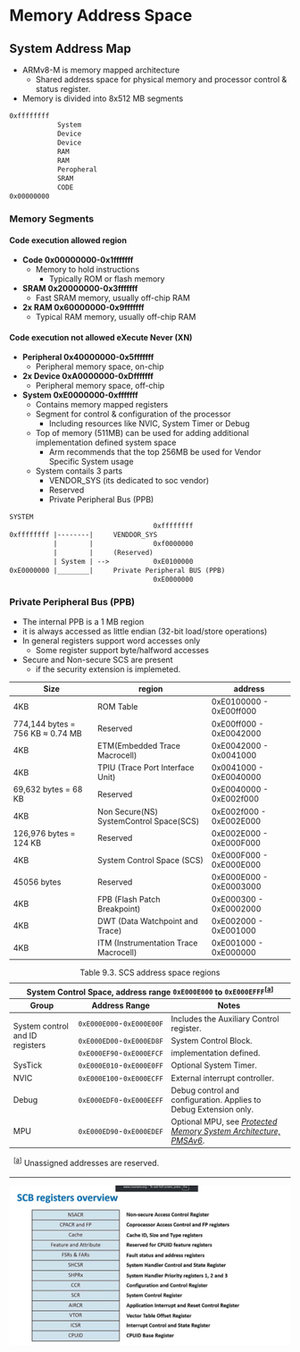 # Memory Address Space

## System Address Map

- ARMv8-M is memory mapped architecture
  - Shared address space for physical memory and processor control & status register.
- Memory is divided into 8x512 MB segments

```
0xffffffff
            System
            Device
            Device
            RAM
            RAM
            Peropheral
            SRAM
            CODE
0x00000000

```

### Memory Segments

#### Code execution allowed region

- **Code 0x00000000-0x1fffffff**
  - Memory to hold instructions
    - Typically ROM or flash memory
- **SRAM 0x20000000-0x3fffffff**
  - Fast SRAM memory, usually off-chip RAM
- **2x RAM 0x60000000-0x9fffffff**
  - Typical RAM memory, usually off-chip RAM

#### Code execution not allowed eXecute Never (XN)

- **Peripheral 0x40000000-0x5fffffff**
  - Peripheral memory space, on-chip
- **2x Device 0xA0000000-0xDfffffff**
  - Peripheral memory space, off-chip
- **System 0xE0000000-0xfffffff**
  - Contains memory mapped registers
  - Segment for control & configuration of the processor
    - Including resources like NVIC, System Timer or Debug
  - Top of memory (511MB) can be used for adding additional implementation defined system space
    - Arm recommends that the top 256MB be used for Vendor Specific System usage
  - System contails 3 parts
    - VENDOR_SYS (its dedicated to soc vendor)
    - Reserved
    - Private Peripheral Bus (PPB)

```
SYSTEM
                                    0xffffffff
0xffffffff |--------|     VENDDOR_SYS
           |        |               0xf0000000
           |        |     (Reserved)
           | System | -->           0xE0100000
0xE0000000 |________|     Private Peripheral BUS (PPB)
                                    0xE0000000

```

### Private Peripheral Bus (PPB)

- The internal PPB is a 1 MB region
- it is always accessed as little endian (32-bit load/store operations)
- In general registers support word accesses only
  - Some register support byte/halfword accesses
- Secure and Non-secure SCS are present
  - if the security extension is implemeted.

| Size                             | region                                  | address                 |
| -------------------------------- | --------------------------------------- | ----------------------- |
| 4KB                              | ROM Table                               | 0xE0100000 - 0xE00ff000 |
| 774,144 bytes = 756 KB ≈ 0.74 MB | Reserved                                | 0xE00ff000 - 0xE0042000 |
| 4KB                              | ETM(Embedded Trace Macrocell)           | 0xE0042000 - 0x0041000  |
| 4KB                              | TPIU (Trace Port Interface Unit)        | 0x0041000 - 0xE0040000  |
| 69,632 bytes = 68 KB             | Reserved                                | 0xE0040000 - 0xE002f000 |
| 4KB                              | Non Secure(NS) SystemControl Space(SCS) | 0xE002f000 - 0xE002E000 |
| 126,976 bytes = 124 KB           | Reserved                                | 0xE002E000 - 0xE000F000 |
| 4KB                              | System Control Space (SCS)              | 0xE000F000 - 0xE000E000 |
| 45056 bytes                      | Reserved                                | 0xE000E000 - 0xE0003000 |
| 4KB                              | FPB (Flash Patch Breakpoint)            | 0xE000300 - 0xE0002000  |
| 4KB                              | DWT (Data Watchpoint and Trace)         | 0xE002000 - 0xE001000   |
| 4KB                              | ITM (Instrumentation Trace Macrocell)   | 0xE001000 - 0xE000000   |

<table class="c-table is-sticky is-striped">
  <caption>
    Table 9.3. SCS address space regions
  </caption>
  <colgroup>
    <col />
    <col />
    <col />
  </colgroup>
  <thead>
    <tr>
      <th colspan="3">
        System Control Space, address range
        <span><code class="hljs">0xE000E000</code></span> to
        <span><code class="hljs">0xE000EFFF</code></span><sup>[<a class="c-anchor"
            href="/documentation/ddi0419/c/System-Level-Architecture/System-Address-Map/System-Control-Space--SCS-#ftn.id6437747"><span
              id="id6437747">a</span></a>]</sup>
      </th>
    </tr>
    <tr>
      <th>Group</th>
      <th>Address Range</th>
      <th>Notes</th>
    </tr>
  </thead>
  <tbody>
    <tr>
      <td rowspan="3">System control and ID registers</td>
      <td>
        <span><code class="hljs">0xE000E000</code></span>-<span><code class="hljs">0xE000E00F</code></span>
      </td>
      <td>Includes the Auxiliary Control register.</td>
    </tr>
    <tr>
      <td>
        <span><code class="hljs">0xE000ED00</code></span>-<span><code class="hljs">0xE000ED8F</code></span>
      </td>
      <td>System Control Block.</td>
    </tr>
    <tr>
      <td>
        <span><code class="hljs">0xE000EF90</code></span>-<span><code class="hljs">0xE000EFCF</code></span>
      </td>
      <td>implementation defined.</td>
    </tr>
    <tr>
      <td>SysTick</td>
      <td>
        <span><code class="hljs">0xE000E010</code></span>-<span><code class="hljs">0xE000E0FF</code></span>
      </td>
      <td>Optional System Timer.</td>
    </tr>
    <tr>
      <td>NVIC</td>
      <td>
        <span><code class="hljs">0xE000E100</code></span>-<span><code class="hljs">0xE000ECFF</code></span>
      </td>
      <td>External interrupt controller.</td>
    </tr>
    <tr>
      <td>Debug</td>
      <td>
        <span><code class="hljs">0xE000EDF0</code></span>-<span><code class="hljs">0xE000EEFF</code></span>
      </td>
      <td>Debug control and configuration. Applies to Debug Extension only.</td>
    </tr>
    <tr>
      <td>MPU</td>
      <td>
        <span><code class="hljs">0xE000ED90</code></span>-<span><code class="hljs">0xE000EDEF</code></span>
      </td>
      <td>
        Optional MPU, see
        <a class="document-topic c-anchor" title="9.5. Protected Memory System Architecture, PMSAv6"
          document-topic-path="/ddi0419/c/System-Level-Architecture/System-Address-Map/Protected-Memory-System-Architecture--PMSAv6?lang=en"
          href="/documentation/ddi0419/c/System-Level-Architecture/System-Address-Map/Protected-Memory-System-Architecture--PMSAv6?lang=en"><span><em>Protected
              Memory System Architecture, PMSAv6</em></span></a>.
      </td>
    </tr>
  </tbody>
  <tbody>
    <tr>
      <td colspan="3">
        <div>
          <div>
            <p>
              <sup>[<a class="c-anchor"
                  href="/documentation/ddi0419/c/System-Level-Architecture/System-Address-Map/System-Control-Space--SCS-#id6437747"><span
                    id="ftn.id6437747">a</span></a>]</sup>
              Unassigned addresses are reserved.
            </p>
          </div>
        </div>
      </td>
    </tr>
  </tbody>
</table>

![SCB_register_overview.png](SCB_register_overview.png)
